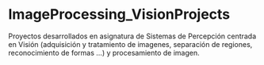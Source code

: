 # ImageProcessing_VisionProjects
Proyectos desarrollados en asignatura de Sistemas de Percepción centrada en Visión (adquisición y tratamiento de imagenes, separación de regiones, reconocimiento de formas ...) y procesamiento de imagen. 
